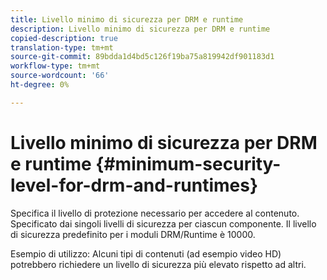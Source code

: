 ```yaml
---
title: Livello minimo di sicurezza per DRM e runtime
description: Livello minimo di sicurezza per DRM e runtime
copied-description: true
translation-type: tm+mt
source-git-commit: 89bdda1d4bd5c126f19ba75a819942df901183d1
workflow-type: tm+mt
source-wordcount: '66'
ht-degree: 0%

---
```



# Livello minimo di sicurezza per DRM e runtime {#minimum-security-level-for-drm-and-runtimes}

Specifica il livello di protezione necessario per accedere al contenuto. Specificato dai singoli livelli di sicurezza per ciascun componente. Il livello di sicurezza predefinito per i moduli DRM/Runtime è 10000.

Esempio di utilizzo: Alcuni tipi di contenuti (ad esempio video HD) potrebbero richiedere un livello di sicurezza più elevato rispetto ad altri.
